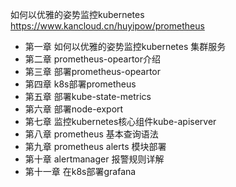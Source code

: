 如何以优雅的姿势监控kubernetes
https://www.kancloud.cn/huyipow/prometheus


- 第一章 如何以优雅的姿势监控kubernetes 集群服务
- 第二章 prometheus-opeartor介绍
- 第三章 部署prometheus-opeartor
- 第四章 k8s部署prometheus
- 第五章 部署kube-state-metrics
- 第六章 部署node-export
- 第七章 监控kubernetes核心组件kube-apiserver
- 第八章 prometheus 基本查询语法
- 第九章 prometheus alerts 模块部署
- 第十章 alertmanager 报警规则详解
- 第十一章 在k8s部署grafana
